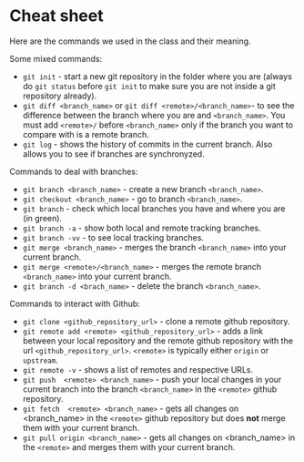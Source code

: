 # Cheat sheet

Here are the commands we used in the class and their meaning.

Some mixed commands:

 - `git init` - start a new git repository in the folder where you are (always do `git status` before `git init` to make sure you are not inside a git repository already).
 - `git diff <branch_name>`  or `git diff <remote>/<branch_name>`- to see the difference between the branch where you are and `<branch_name>`. You must add `<remote>/` before `<branch_name>` only if the branch you want to compare with is a remote branch.
 - `git log` - shows the history of commits in the current branch. Also allows you to see if branches are synchronyzed.


Commands to deal with branches:

 - `git branch <branch_name>` - create a new branch `<branch_name>`.
 - `git checkout <branch_name>` - go to branch `<branch_name>`.
 - `git branch` - check which local branches you have and where you are (in green).
 - `git branch -a` - show both local and remote tracking branches.
 - `git branch -vv` - to see local tracking branches.
 - `git merge <branch_name>` - merges the branch `<branch_name>` into your current branch.
 - `git merge <remote>/<branch_name>` - merges the remote branch `<branch_name>` into your current branch.
 - `git branch -d <brach_name>` - delete the branch `<branch_name>`.


Commands to interact with Github:

 - `git clone <github_repository_url>` - clone a remote github repository.
 - `git remote add <remote> <github_repository_url>` - adds a link between your local repository and the remote github repository with the url `<github_repository_url>`. `<remote>` is typically either `origin` or `upstream`.
 - `git remote -v` - shows a list of remotes and respective URLs.
 - `git push  <remote> <branch_name>` - push your local changes in your current branch into the branch `<branch_name>` in the `<remote>` github repository.
 - `git fetch  <remote> <branch_name>` - gets all changes on <branch_name> in the `<remote>` github repository but does **not** merge them with your current branch.
 - `git pull origin <branch_name>` - gets all changes on <branch_name> in the `<remote>` and merges them with your current branch.


